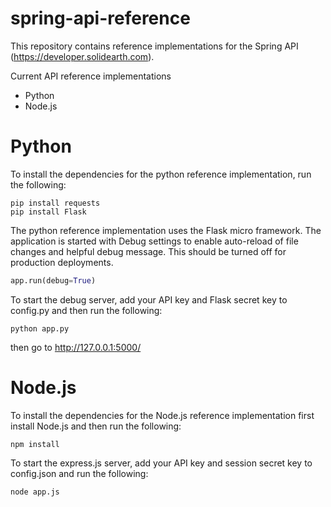 spring-api-reference
====================

This repository contains reference implementations for the Spring API (https://developer.solidearth.com).

Current API reference implementations

* Python
* Node.js

# Python

To install the dependencies for the python reference implementation, run the following:

```
pip install requests
pip install Flask
```

The python reference implementation uses the Flask micro framework. The application is started with Debug settings to enable auto-reload of file changes and helpful debug message. This should be turned off for production deployments.

```python
app.run(debug=True)
```

To start the debug server, add your API key and Flask secret key to config.py and then run the following:

```
python app.py
```

then go to http://127.0.0.1:5000/

# Node.js

To install the dependencies for the Node.js reference implementation first install Node.js and then run the following:

```
npm install
```

To start the express.js server, add your API key and session secret key to config.json and run the following:

```
node app.js
```
